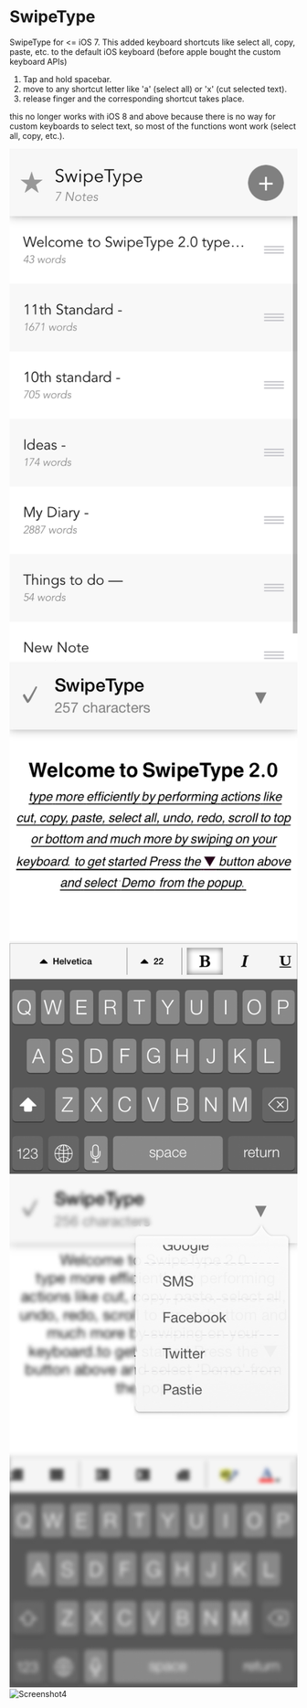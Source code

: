 SwipeType
=========

SwipeType for &lt;= iOS 7. This added keyboard shortcuts like select all, copy, paste, etc. to the default iOS keyboard (before apple bought the custom keyboard APIs)

1. Tap and hold spacebar.
2. move to any shortcut letter like 'a' (select all) or 'x' (cut selected text).
3. release finger and the corresponding shortcut takes place.

this no longer works with iOS 8 and above because there is no way for custom keyboards to select text, so most of the functions wont work (select all, copy, etc.). 

![Screenshot1](https://raw.githubusercontent.com/Saltb0xApps/SwipeType/master/ScreenShots/4%20Inch/Screenshot1.PNG)
![Screenshot2](https://raw.githubusercontent.com/Saltb0xApps/SwipeType/master/ScreenShots/4%20Inch/Screenshot2.PNG)
![Screenshot3](https://raw.githubusercontent.com/Saltb0xApps/SwipeType/master/ScreenShots/4%20Inch/screenshot3.jpg)
![Screenshot4](https://raw.githubusercontent.com/Saltb0xApps/SwipeType/master/ScreenShots/4%20Inch/Screenshot4.png)
